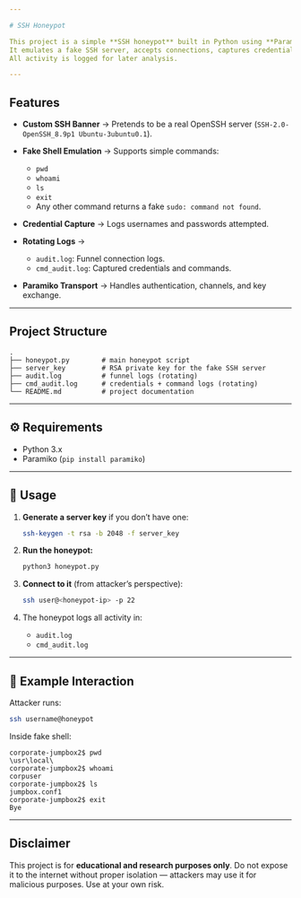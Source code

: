 ```yaml
---

# SSH Honeypot

This project is a simple **SSH honeypot** built in Python using **Paramiko**.
It emulates a fake SSH server, accepts connections, captures credentials, and provides a basic shell environment to trick attackers into interacting with it.
All activity is logged for later analysis.

---
```


## Features

* **Custom SSH Banner** → Pretends to be a real OpenSSH server (`SSH-2.0-OpenSSH_8.9p1 Ubuntu-3ubuntu0.1`).
* **Fake Shell Emulation** → Supports simple commands:

  * `pwd`
  * `whoami`
  * `ls`
  * `exit`
  * Any other command returns a fake `sudo: command not found`.
* **Credential Capture** → Logs usernames and passwords attempted.
* **Rotating Logs** →

  * `audit.log`: Funnel connection logs.
  * `cmd_audit.log`: Captured credentials and commands.
* **Paramiko Transport** → Handles authentication, channels, and key exchange.

---

## Project Structure

```
.
├── honeypot.py        # main honeypot script
├── server_key         # RSA private key for the fake SSH server
├── audit.log          # funnel logs (rotating)
├── cmd_audit.log      # credentials + command logs (rotating)
└── README.md          # project documentation
```

---

## ⚙️ Requirements

* Python 3.x
* Paramiko (`pip install paramiko`)

---

## 🚀 Usage

1. **Generate a server key** if you don’t have one:

   ```bash
   ssh-keygen -t rsa -b 2048 -f server_key
   ```
2. **Run the honeypot:**

   ```bash
   python3 honeypot.py
   ```
3. **Connect to it** (from attacker’s perspective):

   ```bash
   ssh user@<honeypot-ip> -p 22
   ```
4. The honeypot logs all activity in:

   * `audit.log`
   * `cmd_audit.log`

---

## 📝 Example Interaction

Attacker runs:

```bash
ssh username@honeypot
```

Inside fake shell:

```
corporate-jumpbox2$ pwd
\usr\local\
corporate-jumpbox2$ whoami
corpuser
corporate-jumpbox2$ ls
jumpbox.conf1
corporate-jumpbox2$ exit
Bye
```

---

## Disclaimer

This project is for **educational and research purposes only**.
Do not expose it to the internet without proper isolation — attackers may use it for malicious purposes.
Use at your own risk.


